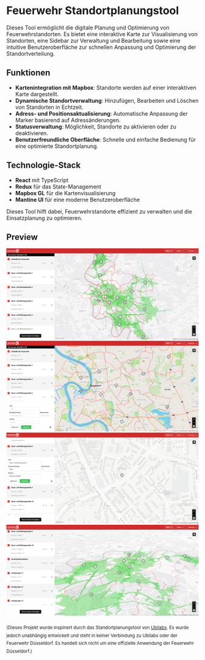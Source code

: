 # Feuerwehr Standortplanungstool

Dieses Tool ermöglicht die digitale Planung und Optimierung von Feuerwehrstandorten. Es bietet eine interaktive Karte zur Visualisierung von Standorten, eine Sidebar zur Verwaltung und Bearbeitung sowie eine intuitive Benutzeroberfläche zur schnellen Anpassung und Optimierung der Standortverteilung.

## Funktionen
- **Kartenintegration mit Mapbox**: Standorte werden auf einer interaktiven Karte dargestellt.
- **Dynamische Standortverwaltung**: Hinzufügen, Bearbeiten und Löschen von Standorten in Echtzeit.
- **Adress- und Positionsaktualisierung**: Automatische Anpassung der Marker basierend auf Adressänderungen.
- **Statusverwaltung**: Möglichkeit, Standorte zu aktivieren oder zu deaktivieren.
- **Benutzerfreundliche Oberfläche**: Schnelle und einfache Bedienung für eine optimierte Standortplanung.

## Technologie-Stack
- **React** mit TypeScript
- **Redux** für das State-Management
- **Mapbox GL** für die Kartenvisualisierung
- **Mantine UI** für eine moderne Benutzeroberfläche

Dieses Tool hilft dabei, Feuerwehrstandorte effizient zu verwalten und die Einsatzplanung zu optimieren.

## Preview

![IMAGE](./images/image.png)
![IMAGE2](./images/image2.png)
![IMAGE3](./images/image3.png)
![IMAGE4](./images/image4.png)

<sub>  
(Dieses Projekt wurde inspiriert durch das Standortplanungstool von  
<a href="https://ubilabs.com/de/insights/standortplanungstool-feuerwehr-duesseldorf" target="_blank">Ubilabs</a>.  
Es wurde jedoch unabhängig entwickelt und steht in keiner Verbindung zu Ubilabs oder der Feuerwehr Düsseldorf.  
Es handelt sich nicht um eine offizielle Anwendung der Feuerwehr Düsseldorf.)  
</sub>